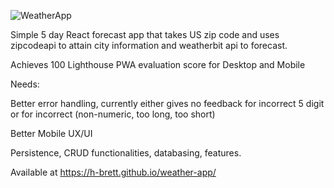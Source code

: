 ![WeatherApp](https://user-images.githubusercontent.com/17503095/117559739-1a92ea80-b045-11eb-80c3-298fd8a2afe6.PNG)

Simple 5 day React forecast app that takes US zip code and uses zipcodeapi to attain city information and weatherbit api to forecast. 

Achieves 100 Lighthouse PWA evaluation score for Desktop and Mobile 

Needs:

Better error handling, currently either gives no feedback for incorrect 5 digit or for incorrect (non-numeric, too long, too short) 

Better Mobile UX/UI

Persistence, CRUD functionalities, databasing, features. 



Available at https://h-brett.github.io/weather-app/

